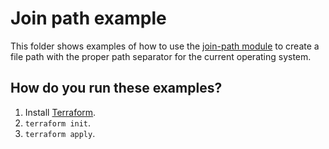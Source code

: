# Join path example

This folder shows examples of how to use the [join-path module](https://github.com/terraform-modules-krish/terraform-aws-utilities/blob/v0.2.0/modules/join-path) to create a file path with the 
proper path separator for the current operating system. 




## How do you run these examples?

1. Install [Terraform](https://www.terraform.io/).
1. `terraform init`.
1. `terraform apply`.



